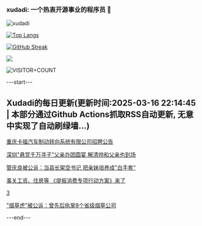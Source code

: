 ### xudadi: 一个热衷开源事业的程序员 👋

![xudadi](https://github-readme-stats-git-masterorgs-github-readme-stats-team.vercel.app/api?username=xudadi)

[![Top Langs](https://github-readme-stats.vercel.app/api/top-langs/?username=xudadi)](https://github.com/anuraghazra/github-readme-stats)

[![GitHub Streak](https://streak-stats.demolab.com?user=xudadi&locale=zh_Hans)](https://git.io/streak-stats)

![](https://raw.githubusercontent.com/xudadi/xudadi/main/assets/github-contribution-grid-snake.svg)

![VISITOR+COUNT](https://komarev.com/ghpvc/?username=xudadi&label=VISITOR+COUNT)


---start---

## Xudadi的每日更新(更新时间:2025-03-16 22:14:45 | 本部分通过Github Actions抓取RSS自动更新, 无意中实现了自动刷绿墙...)

[重庆卡福汽车制动转向系统有限公司招聘公告](https://www.gongkaoleida.com/article/2322581)

[深圳"悬赏千万寻子"父亲办团圆宴 解清帅和父亲也到场](https://m.163.com/news/article/JQPKCE38051492T3.html)

[管庆良被公诉：当县长架空书记 把亲妹培养成"白手套"](https://m.163.com/news/article/JQPKHGJO0530JPVV.html)

[事关工资、住房等 《提振消费专项行动方案》来了](https://m.163.com/news/article/JQPR9V8J000189PS.html)

[3](https://m.163.com/touch/news/sub/domestic)

["烟草虎"被公诉：曾先后执掌8个省级烟草公司](https://m.163.com/news/article/JQPOJT8H0530WJTO.html)

---end---

